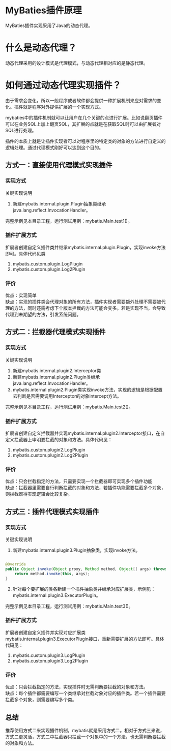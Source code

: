 # MyBaties插件原理

MyBaties插件实现采用了Java的动态代理。

# 什么是动态代理？

动态代理采用的设计模式是代理模式，与动态代理相对应的是静态代理。


# 如何通过动态代理实现插件？

由于需求会变化，所以一般程序或者软件都会提供一种扩展机制来应对需求的变化。插件就是程序对外提供扩展的一个实现方式。

mybaties中的插件机制就可以让用户在几个关键的点进行扩展。比如说翻页插件可以在业务SQL上加上翻页SQL，其扩展的点就是在获取SQL时可以由扩展者对SQL进行处理。

插件的本质上就是让插件实现者可以对程序里的特定类的对象的方法进行自定义的逻辑处理。通过代理模式刚好可以达到这个目的。

## 方式一：直接使用代理模式实现插件

### 实现方式

关键实现说明
1. 新建mybatis.internal.plugin.Plugin抽象类继承java.lang.reflect.InvocationHandler。

完整示例见本目录工程，运行测试用例：mybatis.Main.test1()。

### 插件扩展方式

扩展者创建自定义插件类并继承mybatis.internal.plugin.Plugin，实现invoke方法即可。具体代码见类
1. mybatis.custom.plugin.LogPlugin
2. mybatis.custom.plugin.Log2Plugin

### 评价
优点：实现简单  
缺点：实现的插件类会代理对象的所有方法，插件实现者需要额外处理不需要被代理的方法，同时还需考虑下个版本拦截的方法可能会变多。若是实现不当，会导致代理到未期望的方法，引发系统问题。

## 方式二：拦截器代理模式实现插件

### 实现方式

关键实现说明
1. 新建mybatis.internal.plugin2.Interceptor类
2. 新建mybatis.internal.plugin2.Plugin类继承java.lang.reflect.InvocationHandler。
3. mybatis.internal.plugin2.Plugin类实现invoke方法，实现的逻辑是根据配置去判断是否需要调用Interceptor的对象intercept方法。

完整示例见本目录工程，运行测试用例：mybatis.Main.test2()。

### 插件扩展方式

扩展者创建自定义拦截器并实现mybatis.internal.plugin2.Interceptor接口，在自定义拦截器上申明要拦截的对象和方法。具体代码见：
1. mybatis.custom.plugin2.LogPlugin
2. mybatis.custom.plugin2.Log2Plugin

### 评价
优点：只会拦截指定的方法，只需要实现一个拦截器即可实现多个插件功能  
缺点：拦截器里需要自行判断拦截的对象和方法，若插件功能需要拦截多个对象，则拦截器得实现逻辑会比较复杂。


## 方式三：插件代理模式实现插件

### 实现方式

关键实现说明
1. 新建mybatis.internal.plugin3.Plugin<E>抽象类，实现invoke方法。
```java

@Override
public Object invoke(Object proxy, Method method, Object[] args) throws Throwable {
	return method.invoke(this, args);
}
```
2. 针对每个要扩展的类各新建一个插件抽象类并继承对应扩展类，示例见：mybatis.internal.plugin3.ExecutorPlugin。

完整示例见本目录工程，运行测试用例：mybatis.Main.test3()。

### 插件扩展方式

扩展者创建自定义插件并实现对应扩展类mybatis.internal.plugin3.ExecutorPlugin接口，重新需要扩展的方法即可。具体代码见：
1. mybatis.custom.plugin3.LogPlugin
2. mybatis.custom.plugin3.Log2Plugin

### 评价

优点：只会拦截指定的方法，实现插件时无需判断要拦截的对象和方法。  
缺点：每个插件都需要编写一个类继承对拦截对象对应的插件类。若一个插件需要拦截多个对象，则需要编写多个类。

## 总结

推荐使用方式二来实现插件机制，mybatis就是采用方式二。相对于方式三来说，方式二更灵活，方式二中拦截器只拦截一个对象中的一个方法，也无需判断要拦截的对象和方法。
